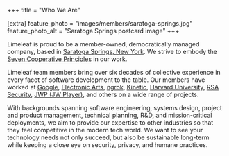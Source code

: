 +++
title = "Who We Are"

[extra]
feature_photo = "images/members/saratoga-springs.jpg"
feature_photo_alt = "Saratoga Springs postcard image"
+++

Limeleaf is proud to be a member-owned, democratically managed company, based in [Saratoga Springs, New York][1]. We strive to embody the [Seven Cooperative Principles][9] in our work.

Limeleaf team members bring over six decades of collective experience in every facet of software development to the table. Our members have worked at [Google][2], [Electronic Arts][3], [ngrok][4], [Kinetic][5], [Harvard University][6], [RSA Security][8], [JWP (JW Player)][7], and others on a wide range of projects.

With backgrounds spanning software engineering, systems design, project and product management, technical planning, R&D, and mission-critical deployments, we aim to provide our expertise to other industries so that they feel competitive in the modern tech world. We want to see your technology needs not only succeed, but also be sustainable long-term while keeping a close eye on security, privacy, and humane practices.

[1]: https://en.wikipedia.org/wiki/Saratoga_Springs,_New_York "Saratoga Springs Wikipedia page"
[2]: https://www.google.com "Google homepage"
[3]: https://ea.com "EA home page"
[4]: https://ngrok.com "ngrok home page"
[5]: https://wearekinetic.com "Kinetic home page"
[6]: https://www.harvard.edu "Harvard home page"
[7]: https://www.jwplayer.com "JWP home page"
[8]: https://rsa.com "RSA home page"
[9]: https://uwcc.wisc.edu/about-co-ops/cooperative-principles/ "Seven Cooperative Principles page"

